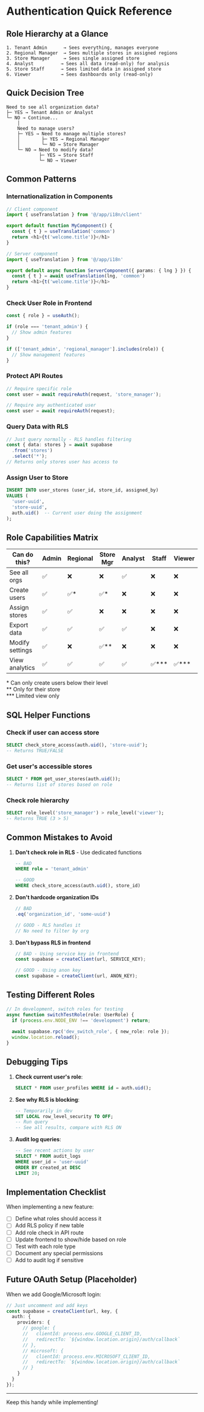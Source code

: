 # Authentication Quick Reference

## Role Hierarchy at a Glance

```
1. Tenant Admin      → Sees everything, manages everyone
2. Regional Manager  → Sees multiple stores in assigned regions
3. Store Manager     → Sees single assigned store
4. Analyst          → Sees all data (read-only) for analysis
5. Store Staff      → Sees limited data in assigned store
6. Viewer           → Sees dashboards only (read-only)
```

## Quick Decision Tree

```
Need to see all organization data?
├─ YES → Tenant Admin or Analyst
└─ NO → Continue...
    │
    Need to manage users?
    ├─ YES → Need to manage multiple stores?
    │        ├─ YES → Regional Manager
    │        └─ NO → Store Manager
    └─ NO → Need to modify data?
            ├─ YES → Store Staff
            └─ NO → Viewer
```

## Common Patterns

### Internationalization in Components
```typescript
// Client component
import { useTranslation } from '@/app/i18n/client'

export default function MyComponent() {
  const { t } = useTranslation('common')
  return <h1>{t('welcome.title')}</h1>
}

// Server component
import { useTranslation } from '@/app/i18n'

export default async function ServerComponent({ params: { lng } }) {
  const { t } = await useTranslation(lng, 'common')
  return <h1>{t('welcome.title')}</h1>
}
```

### Check User Role in Frontend
```typescript
const { role } = useAuth();

if (role === 'tenant_admin') {
  // Show admin features
}

if (['tenant_admin', 'regional_manager'].includes(role)) {
  // Show management features
}
```

### Protect API Routes
```typescript
// Require specific role
const user = await requireAuth(request, 'store_manager');

// Require any authenticated user
const user = await requireAuth(request);
```

### Query Data with RLS
```typescript
// Just query normally - RLS handles filtering
const { data: stores } = await supabase
  .from('stores')
  .select('*');
// Returns only stores user has access to
```

### Assign User to Store
```sql
INSERT INTO user_stores (user_id, store_id, assigned_by)
VALUES (
  'user-uuid',
  'store-uuid',
  auth.uid()  -- Current user doing the assignment
);
```

## Role Capabilities Matrix

| Can do this? | Admin | Regional | Store Mgr | Analyst | Staff | Viewer |
|--------------|-------|----------|-----------|---------|-------|--------|
| See all orgs | ✅ | ❌ | ❌ | ✅ | ❌ | ❌ |
| Create users | ✅ | ✅* | ✅* | ❌ | ❌ | ❌ |
| Assign stores | ✅ | ✅ | ❌ | ❌ | ❌ | ❌ |
| Export data | ✅ | ✅ | ✅ | ✅ | ❌ | ❌ |
| Modify settings | ✅ | ❌ | ✅** | ❌ | ❌ | ❌ |
| View analytics | ✅ | ✅ | ✅ | ✅ | ✅*** | ✅*** |

\* Can only create users below their level  
\** Only for their store  
\*** Limited view only  

## SQL Helper Functions

### Check if user can access store
```sql
SELECT check_store_access(auth.uid(), 'store-uuid');
-- Returns TRUE/FALSE
```

### Get user's accessible stores
```sql
SELECT * FROM get_user_stores(auth.uid());
-- Returns list of stores based on role
```

### Check role hierarchy
```sql
SELECT role_level('store_manager') > role_level('viewer');
-- Returns TRUE (3 > 5)
```

## Common Mistakes to Avoid

1. **Don't check role in RLS** - Use dedicated functions
   ```sql
   -- BAD
   WHERE role = 'tenant_admin'
   
   -- GOOD
   WHERE check_store_access(auth.uid(), store_id)
   ```

2. **Don't hardcode organization IDs**
   ```typescript
   // BAD
   .eq('organization_id', 'some-uuid')
   
   // GOOD - RLS handles it
   // No need to filter by org
   ```

3. **Don't bypass RLS in frontend**
   ```typescript
   // BAD - Using service key in frontend
   const supabase = createClient(url, SERVICE_KEY);
   
   // GOOD - Using anon key
   const supabase = createClient(url, ANON_KEY);
   ```

## Testing Different Roles

```typescript
// In development, switch roles for testing
async function switchTestRole(role: UserRole) {
  if (process.env.NODE_ENV !== 'development') return;
  
  await supabase.rpc('dev_switch_role', { new_role: role });
  window.location.reload();
}
```

## Debugging Tips

1. **Check current user's role**:
   ```sql
   SELECT * FROM user_profiles WHERE id = auth.uid();
   ```

2. **See why RLS is blocking**:
   ```sql
   -- Temporarily in dev
   SET LOCAL row_level_security TO OFF;
   -- Run query
   -- See all results, compare with RLS ON
   ```

3. **Audit log queries**:
   ```sql
   -- See recent actions by user
   SELECT * FROM audit_logs 
   WHERE user_id = 'user-uuid' 
   ORDER BY created_at DESC 
   LIMIT 20;
   ```

## Implementation Checklist

When implementing a new feature:

- [ ] Define what roles should access it
- [ ] Add RLS policy if new table
- [ ] Add role check in API route
- [ ] Update frontend to show/hide based on role
- [ ] Test with each role type
- [ ] Document any special permissions
- [ ] Add to audit log if sensitive

## Future OAuth Setup (Placeholder)

When we add Google/Microsoft login:
```typescript
// Just uncomment and add keys
const supabase = createClient(url, key, {
  auth: {
    providers: {
      // google: {
      //   clientId: process.env.GOOGLE_CLIENT_ID,
      //   redirectTo: `${window.location.origin}/auth/callback`
      // },
      // microsoft: {
      //   clientId: process.env.MICROSOFT_CLIENT_ID,
      //   redirectTo: `${window.location.origin}/auth/callback`
      // }
    }
  }
});
```

---

Keep this handy while implementing!
